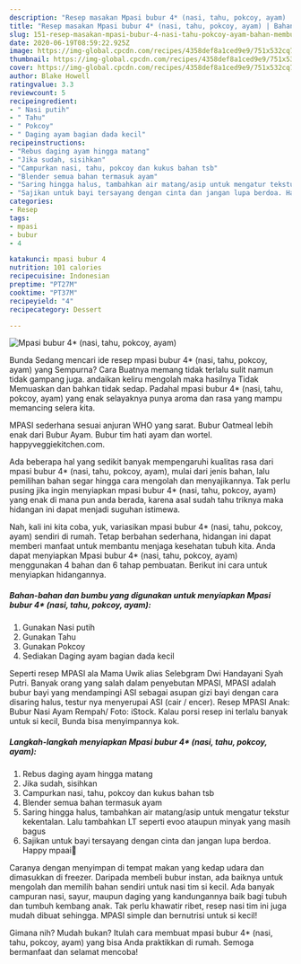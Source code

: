 ```yaml
---
description: "Resep masakan Mpasi bubur 4* (nasi, tahu, pokcoy, ayam) | Bahan Membuat Mpasi bubur 4* (nasi, tahu, pokcoy, ayam) Yang Sempurna"
title: "Resep masakan Mpasi bubur 4* (nasi, tahu, pokcoy, ayam) | Bahan Membuat Mpasi bubur 4* (nasi, tahu, pokcoy, ayam) Yang Sempurna"
slug: 151-resep-masakan-mpasi-bubur-4-nasi-tahu-pokcoy-ayam-bahan-membuat-mpasi-bubur-4-nasi-tahu-pokcoy-ayam-yang-sempurna
date: 2020-06-19T08:59:22.925Z
image: https://img-global.cpcdn.com/recipes/4358def8a1ced9e9/751x532cq70/mpasi-bubur-4-nasi-tahu-pokcoy-ayam-foto-resep-utama.jpg
thumbnail: https://img-global.cpcdn.com/recipes/4358def8a1ced9e9/751x532cq70/mpasi-bubur-4-nasi-tahu-pokcoy-ayam-foto-resep-utama.jpg
cover: https://img-global.cpcdn.com/recipes/4358def8a1ced9e9/751x532cq70/mpasi-bubur-4-nasi-tahu-pokcoy-ayam-foto-resep-utama.jpg
author: Blake Howell
ratingvalue: 3.3
reviewcount: 5
recipeingredient:
- " Nasi putih"
- " Tahu"
- " Pokcoy"
- " Daging ayam bagian dada kecil"
recipeinstructions:
- "Rebus daging ayam hingga matang"
- "Jika sudah, sisihkan"
- "Campurkan nasi, tahu, pokcoy dan kukus bahan tsb"
- "Blender semua bahan termasuk ayam"
- "Saring hingga halus, tambahkan air matang/asip untuk mengatur tekstur kekentalan. Lalu tambahkan LT seperti evoo ataupun minyak yang masih bagus"
- "Sajikan untuk bayi tersayang dengan cinta dan jangan lupa berdoa. Happy mpaai💙"
categories:
- Resep
tags:
- mpasi
- bubur
- 4

katakunci: mpasi bubur 4 
nutrition: 101 calories
recipecuisine: Indonesian
preptime: "PT27M"
cooktime: "PT37M"
recipeyield: "4"
recipecategory: Dessert

---
```



![Mpasi bubur 4* (nasi, tahu, pokcoy, ayam)](https://img-global.cpcdn.com/recipes/4358def8a1ced9e9/751x532cq70/mpasi-bubur-4-nasi-tahu-pokcoy-ayam-foto-resep-utama.jpg)

Bunda Sedang mencari ide resep mpasi bubur 4* (nasi, tahu, pokcoy, ayam) yang Sempurna? Cara Buatnya memang tidak terlalu sulit namun tidak gampang juga. andaikan keliru mengolah maka hasilnya Tidak Memuaskan dan bahkan tidak sedap. Padahal mpasi bubur 4* (nasi, tahu, pokcoy, ayam) yang enak selayaknya punya aroma dan rasa yang mampu memancing selera kita.

MPASI sederhana sesuai anjuran WHO yang sarat. Bubur Oatmeal lebih enak dari Bubur Ayam. Bubur tim hati ayam dan wortel. happyveggiekitchen.com.

Ada beberapa hal yang sedikit banyak mempengaruhi kualitas rasa dari mpasi bubur 4* (nasi, tahu, pokcoy, ayam), mulai dari jenis bahan, lalu pemilihan bahan segar hingga cara mengolah dan menyajikannya. Tak perlu pusing jika ingin menyiapkan mpasi bubur 4* (nasi, tahu, pokcoy, ayam) yang enak di mana pun anda berada, karena asal sudah tahu triknya maka hidangan ini dapat menjadi suguhan istimewa.


Nah, kali ini kita coba, yuk, variasikan mpasi bubur 4* (nasi, tahu, pokcoy, ayam) sendiri di rumah. Tetap berbahan sederhana, hidangan ini dapat memberi manfaat untuk membantu menjaga kesehatan tubuh kita. Anda dapat menyiapkan Mpasi bubur 4* (nasi, tahu, pokcoy, ayam) menggunakan 4 bahan dan 6 tahap pembuatan. Berikut ini cara untuk menyiapkan hidangannya.

<!--inarticleads1-->

##### Bahan-bahan dan bumbu yang digunakan untuk menyiapkan Mpasi bubur 4* (nasi, tahu, pokcoy, ayam):

1. Gunakan  Nasi putih
1. Gunakan  Tahu
1. Gunakan  Pokcoy
1. Sediakan  Daging ayam bagian dada kecil


Seperti resep MPASI ala Mama Uwik alias Selebgram Dwi Handayani Syah Putri. Banyak orang yang salah dalam penyebutan MPASI, MPASI adalah bubur bayi yang mendampingi ASI sebagai asupan gizi bayi dengan cara disaring halus, testur nya menyerupai ASI (cair / encer). Resep MPASI Anak: Bubur Nasi Ayam Rempah/ Foto: iStock. Kalau porsi resep ini terlalu banyak untuk si kecil, Bunda bisa menyimpannya kok. 

<!--inarticleads2-->

##### Langkah-langkah menyiapkan Mpasi bubur 4* (nasi, tahu, pokcoy, ayam):

1. Rebus daging ayam hingga matang
1. Jika sudah, sisihkan
1. Campurkan nasi, tahu, pokcoy dan kukus bahan tsb
1. Blender semua bahan termasuk ayam
1. Saring hingga halus, tambahkan air matang/asip untuk mengatur tekstur kekentalan. Lalu tambahkan LT seperti evoo ataupun minyak yang masih bagus
1. Sajikan untuk bayi tersayang dengan cinta dan jangan lupa berdoa. Happy mpaai💙


Caranya dengan menyimpan di tempat makan yang kedap udara dan dimasukkan di freezer. Daripada membeli bubur instan, ada baiknya untuk mengolah dan memilih bahan sendiri untuk nasi tim si kecil. Ada banyak campuran nasi, sayur, maupun daging yang kandungannya baik bagi tubuh dan tumbuh kembang anak. Tak perlu khawatir ribet, resep nasi tim ini juga mudah dibuat sehingga. MPASI simple dan bernutrisi untuk si kecil! 

Gimana nih? Mudah bukan? Itulah cara membuat mpasi bubur 4* (nasi, tahu, pokcoy, ayam) yang bisa Anda praktikkan di rumah. Semoga bermanfaat dan selamat mencoba!
